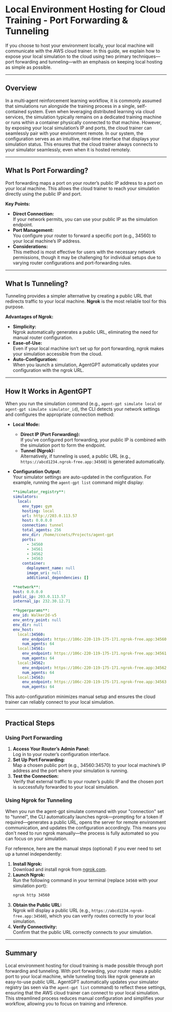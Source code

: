 # Local Environment Hosting for Cloud Training - Port Forwarding & Tunneling

If you choose to host your environment locally, your local machine will communicate with the AWS cloud trainer. In this guide, we explain how to expose your local simulation to the cloud using two primary techniques—port forwarding and tunneling—with an emphasis on keeping local hosting as simple as possible.

---

## Overview

In a multi‑agent reinforcement learning workflow, it is commonly assumed that simulations run alongside the training process in a single, self-contained system. Even when leveraging distributed learning via cloud services, the simulation typically remains on a dedicated training machine or runs within a container physically connected to that machine. However, by exposing your local simulation’s IP and ports, the cloud trainer can seamlessly pair with your environment remote. In our system, the configuration serves as an intuitive, real-time interface that displays your simulation status. This ensures that the cloud trainer always connects to your simulator seamlessly, even when it is hosted remotely.

---

## What Is Port Forwarding?

Port forwarding maps a port on your router’s public IP address to a port on your local machine. This allows the cloud trainer to reach your simulation directly using the public IP and port.

**Key Points:**
- **Direct Connection:**  
  If your network permits, you can use your public IP as the simulation endpoint.
- **Port Management:**  
  You configure your router to forward a specific port (e.g., 34560) to your local machine’s IP address.
- **Considerations:**  
  This method is most effective for users with the necessary network permissions, though it may be challenging for individual setups due to varying router configurations and port-forwarding rules.

---

## What Is Tunneling?

Tunneling provides a simpler alternative by creating a public URL that redirects traffic to your local machine. **Ngrok** is the most reliable tool for this purpose.

**Advantages of Ngrok:**
- **Simplicity:**  
  Ngrok automatically generates a public URL, eliminating the need for manual router configuration.
- **Ease-of-Use:**  
  Even if your local machine isn’t set up for port forwarding, ngrok makes your simulation accessible from the cloud.
- **Auto-Configuration:**  
  When you launch a simulation, AgentGPT automatically updates your configuration with the ngrok URL.

---

## How It Works in AgentGPT

When you run the simulation command (e.g., `agent-gpt simulate local` or `agent-gpt simulate simulator_id`), the CLI detects your network settings and configures the appropriate connection method:

- **Local Mode:**  
  - **Direct IP (Port Forwarding):**  
    If you’ve configured port forwarding, your public IP is combined with the simulation port to form the endpoint.
  - **Tunnel (Ngrok):**  
    Alternatively, if tunneling is used, a public URL (e.g., `https://abcd1234.ngrok-free.app:34560`) is generated automatically.

- **Configuration Output:**  
  Your simulator settings are auto-updated in the configuration. For example, running the `agent-gpt list` command might display:

  ```yaml
  **simulator_registry**:
  simulators:
    local:
      env_type: gym
      hosting: local
      url: http://203.0.113.57
      host: 0.0.0.0
      connection: tunnel
      total_agents: 256
      env_dir: /home/ccnets/Projects/agent-gpt
      ports:
        - 34560
        - 34561
        - 34562
        - 34563
      container:
        deployment_name: null
        image_uri: null
        additional_dependencies: []
  
  **network**:
  host: 0.0.0.0
  public_ip: 203.0.113.57
  internal_ip: 232.30.12.71
  
  **hyperparams**:
  env_id: Walker2d-v5
  env_entry_point: null
  env_dir: null
  env_host:
    local:34560:
      env_endpoint: https://106c-220-119-175-171.ngrok-free.app:34560
      num_agents: 64
    local:34561:
      env_endpoint: https://106c-220-119-175-171.ngrok-free.app:34561
      num_agents: 64
    local:34562:
      env_endpoint: https://106c-220-119-175-171.ngrok-free.app:34562
      num_agents: 64
    local:34563:
      env_endpoint: https://106c-220-119-175-171.ngrok-free.app:34563
      num_agents: 64
  ```

This auto-configuration minimizes manual setup and ensures the cloud trainer can reliably connect to your local simulation.

---

## Practical Steps

### Using Port Forwarding

1. **Access Your Router’s Admin Panel:**  
   Log in to your router’s configuration interface.
2. **Set Up Port Forwarding:**  
   Map a chosen public port (e.g., 34560:34570) to your local machine’s IP address and the port where your simulation is running.
3. **Test the Connection:**  
   Verify that external traffic to your router’s public IP and the chosen port is successfully forwarded to your local simulation.

### Using Ngrok for Tunneling

When you run the agent-gpt simulate command with your "connection" set to "tunnel", the CLI automatically launches ngrok—prompting for a token if required—generates a public URL, opens the server for remote environment communication, and updates the configuration accordingly. This means you don't need to run ngrok manually—the process is fully automated so you can focus on your simulation.

For reference, here are the manual steps (optional) if you ever need to set up a tunnel independently:

1. **Install Ngrok:**  
   Download and install ngrok from [ngrok.com](https://ngrok.com/).
2. **Launch Ngrok:**  
   Run the following command in your terminal (replace `34560` with your simulation port):
   ```bash
   ngrok http 34560
   ```
3. **Obtain the Public URL:**  
   Ngrok will display a public URL (e.g., `https://abcd1234.ngrok-free.app:34560`), which you can verify routes correctly to your local simulation.
4. **Verify Connectivity:**  
   Confirm that the public URL correctly connects to your simulation.

---

## Summary

Local environment hosting for cloud training is made possible through port forwarding and tunneling. With port forwarding, your router maps a public port to your local machine, while tunneling tools like ngrok generate an easy-to-use public URL. AgentGPT automatically updates your simulator registry (as seen via the `agent-gpt list` command) to reflect these settings, ensuring that the AWS cloud trainer can connect to your local simulation. This streamlined process reduces manual configuration and simplifies your workflow, allowing you to focus on training and inference.

